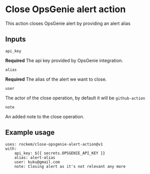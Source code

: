 # Close OpsGenie alert action

This action closes OpsGenie alert by providing an alert alias

## Inputs

`api_key`

**Required** The api key provided by OpsGenie integration.

`alias`

**Required** The alias of the alert we want to close.

`user`

The actor of the close operation, by default it will be `github-action`

`note`

An added note to the close operation.

## Example usage
```
uses: rockem/close-opsgenie-alert-action@v1
with:
    api_key: ${{ secrets.OPSGENIE_API_KEY }}
    alias: alert-alias
    user: kuku@gmail.com
    note: Closing alert as it's not relevant any more
``` 
